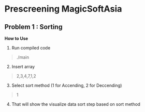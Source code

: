 # Prescreening MagicSoftAsia
## Problem 1 : Sorting
__How to Use__
1. Run compiled code 
> ./main
2. Insert array
> 2,3,4,7,1,2
3. Select sort method (1 for Accending, 2 for Deccending)
> 1
4. That will show the visualize data sort step based on sort method
